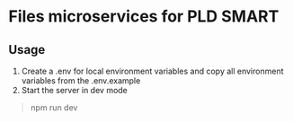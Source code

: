 # Files microservices for PLD SMART

## Usage
1. Create a .env for local environment variables and copy all environment variables from the .env.example
2. Start the server in dev mode
> npm run dev